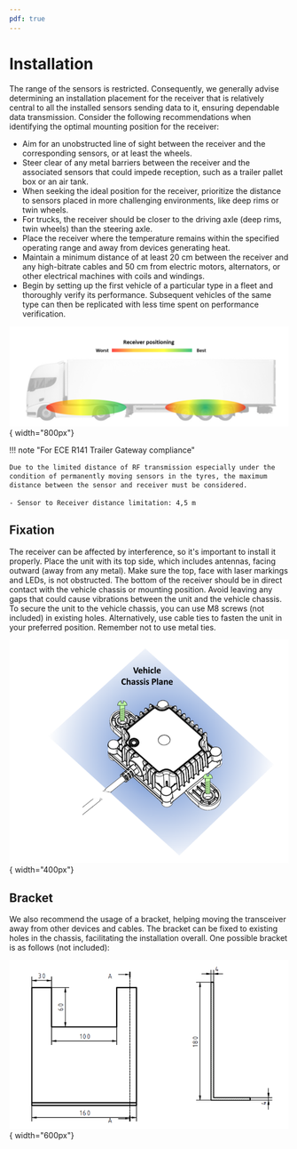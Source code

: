 ```yaml
---
pdf: true
---
```


# Installation

The range of the sensors is restricted. Consequently, we generally advise determining an installation placement for the receiver that is relatively central to all the installed sensors sending data to it, ensuring dependable data transmission.
Consider the following recommendations when identifying the optimal mounting position for the receiver:

- Aim for an unobstructed line of sight between the receiver and the corresponding sensors, or at least the wheels.
- Steer clear of any metal barriers between the receiver and the associated sensors that could impede reception, such as a trailer pallet box or an air tank.
- When seeking the ideal position for the receiver, prioritize the distance to sensors placed in more challenging environments, like deep rims or twin wheels.
- For trucks, the receiver should be closer to the driving axle (deep rims, twin wheels) than the steering axle.
- Place the receiver where the temperature remains within the specified operating range and away from devices generating heat.
- Maintain a minimum distance of at least 20 cm between the receiver and any high-bitrate cables and 50 cm from electric motors, alternators, or other electrical machines with coils and windings.
- Begin by setting up the first vehicle of a particular type in a fleet and thoroughly verify its performance. Subsequent vehicles of the same type can then be replicated with less time spent on performance verification.

![Positioning](images/receiver_positioning.png){ width="800px"}

!!! note "For ECE R141 Trailer Gateway compliance"

    Due to the limited distance of RF transmission especially under the condition of permanently moving sensors in the tyres, the maximum distance between the sensor and receiver must be considered.

    - Sensor to Receiver distance limitation: 4,5 m

## Fixation

The receiver can be affected by interference, so it's important to install it properly. Place the unit with its top side, which includes antennas,  facing outward (away from any metal). Make sure the top, face with laser markings and LEDs, is not obstructed.
The bottom of the receiver should be in direct contact with the vehicle chassis or mounting position. Avoid leaving any gaps that could cause vibrations between the unit and the vehicle chassis.
To secure the unit to the vehicle chassis, you can use M8 screws (not included) in existing holes. Alternatively, use cable ties to fasten the unit in your preferred position. Remember not to use metal ties.

![Chassis placement](images/receiver_chassis.png){ width="400px"}

## Bracket

We also recommend the usage of a bracket, helping moving the transceiver away from other devices and cables. The bracket can be fixed to existing holes in the chassis, facilitating the installation overall. One possible bracket is as follows (not included):

![Receiver bracket](images/receiver_bracket.png){ width="600px"}